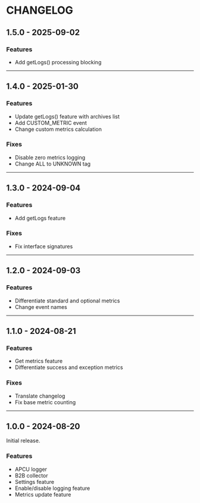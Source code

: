 # CHANGELOG

## 1.5.0 - 2025-09-02

### Features

* Add getLogs() processing blocking

---

## 1.4.0 - 2025-01-30

### Features

* Update getLogs() feature with archives list
* Add CUSTOM_METRIC event
* Change custom metrics calculation

### Fixes

* Disable zero metrics logging
* Change ALL to UNKNOWN tag

---

## 1.3.0 - 2024-09-04

### Features

* Add getLogs feature

### Fixes

* Fix interface signatures

---

## 1.2.0 - 2024-09-03

### Features

* Differentiate standard and optional metrics
* Change event names

---

## 1.1.0 - 2024-08-21

### Features

* Get metrics feature
* Differentiate success and exception metrics

### Fixes

* Translate changelog
* Fix base metric counting

---

## 1.0.0 - 2024-08-20

Initial release.

### Features

* APCU logger
* B2B collector
* Settings feature
* Enable/disable logging feature
* Metrics update feature


